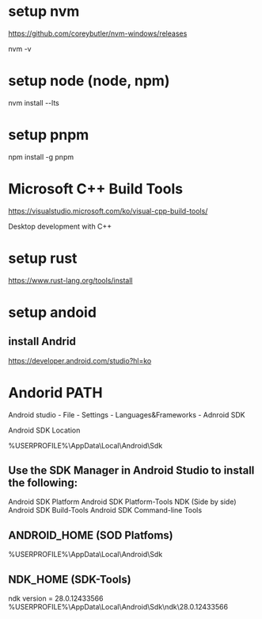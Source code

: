 # setup nvm

https://github.com/coreybutler/nvm-windows/releases

nvm -v

# setup node (node, npm)

nvm install --lts

# setup pnpm

npm install -g pnpm

# Microsoft C++ Build Tools

https://visualstudio.microsoft.com/ko/visual-cpp-build-tools/

Desktop development with C++

# setup rust

https://www.rust-lang.org/tools/install


# setup andoid

## install Andrid

https://developer.android.com/studio?hl=ko

# Andorid PATH

Android studio - File - Settings - Languages&Frameworks - Adnroid SDK

Android SDK Location 

%USERPROFILE%\AppData\Local\Android\Sdk

## Use the SDK Manager in Android Studio to install the following:

Android SDK Platform
Android SDK Platform-Tools
NDK (Side by side)
Android SDK Build-Tools
Android SDK Command-line Tools

## ANDROID_HOME (SOD Platfoms)

%USERPROFILE%\AppData\Local\Android\Sdk

## NDK_HOME (SDK-Tools)

ndk version = 28.0.12433566
%USERPROFILE%\AppData\Local\Android\Sdk\ndk\28.0.12433566